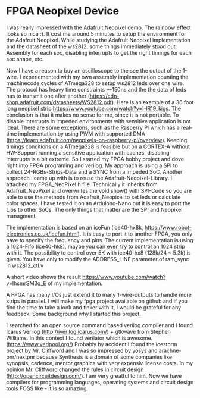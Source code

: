 

FPGA Neopixel Device
====================
I was really impressed with the Adafruit Neopixel demo. The rainbow effect looks so nice :).
It cost me around 5 minutes to setup the environment for the Adafruit Neopixel.
While studying the Adafruit Neopixel implementation and the datasheet of the ws2812, 
some things immediately stood out: Assembly for each soc, disabling interrupts to get the 
right timings for each soc shape, etc.

Now I have a reason to buy an oscilloscope to the see the output of the 1-wire.
I experiemented with my own assembly implementation counting the machinecode cycles of 
ATmega328 to setup ws2812 leds over one wire. The protocol has heavy time constraints +-150ns and the the data of 
leds has to transmit one after another (https://cdn-shop.adafruit.com/datasheets/WS2812.pdf).
Here is an example of a 36 foot long neopixel strip https://www.youtube.com/watch?v=I-lR19_kigs.
The conclusion is that it makes no sense for me, since it is not portable. 
To disable interrupts in impeded environments with sensitive application is not ideal.
There are some exceptions, such as the Rasperry Pi which has a real-time implementation 
by using PWM with supported DMA (https://learn.adafruit.com/neopixels-on-raspberry-pi/overview).
Keeping timings conditions on a ATmega328 is feasible but on a CORTEX-A without HW-Support 
running a sensitive application with caches, disabling interrupts is a bit extreme. 
So I started my FPGA hobby project and dove right into FPGA programing and verilog.
My approach is using a SPI to collect 24-RGBs-Strips-Data and a SYNC from a impeded SoC. 
Another approach I came up with is to reuse the Adafruit-Neopixel-Library. 
I attached my FPGA_NeoPixel.h file. Technically it inherits from Adafruit_NeoPixel and overwrites 
the void show() with SPI-Code so you are able to use the methods from Adafruit_Neopixel to set 
leds or calculate color spaces. I have tested it on an Arduiono-Nano but it is easy to 
port the Libs to other SoCs. The only things that matter are the SPI and Neopixel managment.

The implementation is based on an iceFun (ice40-hx8k, https://www.robot-electronics.co.uk/icefun.html). It is easy to port it to another FPGA, 
you only have to specify the frequency and pins. The current implementation is using a 1024-Fifo (ice40-hk8), 
maybe you can even try to control an 1024 strip with it. The possibility to control over 5K with ice40-hx8 (128k/24 ~ 5.3k)
is given. You have only to modify the ADDRESS_LINE parameter of ram_sync in ws2812_ctl.v

A short video shows the result https://www.youtube.com/watch?v=IhsmrSM3q_E of my implementation.

A FPGA has many I/Os just extend it to many 1-wire-outputs to handle more strips in parallel.
I will make my fpga project available on github and if you find the time to take a 
look and tinker with it, I would be grateful for any feedback. 
Some background why I started this project. 

I searched for an open source command based verilog compiler and I found 
Icarus Verilog  (http://iverilog.icarus.com/) + gtkwave from  Stephen Williams. 
In this context I found verilator which is awesome. (https://www.veripool.org/) 
Probably by accident I found the icestorm project by Mr. 
Cliffword and I was so impressed by yosys and arachne-pnr/nextpnr because Synthesis is a domain 
of some companies like synopsis, cadence, mentor graphics with very expensiv license costs. 
In my opinion Mr. Cliffword changed the rules in circuit design (http://opencircuitdesign.com/). 
I am very greatful to him. Now we have compilers for programming languages, 
operating systems and circuit design tools FOSS like - it is so amazing.
